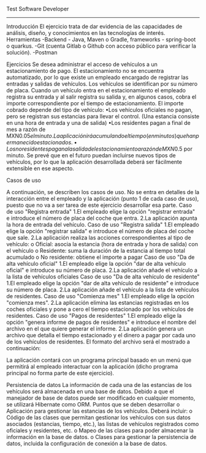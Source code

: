 Test Software Developer
**************

Introducción
El ejercicio trata de dar evidencia de las capacidades de análisis, diseño, y conocimientos en las tecnologías de interés.
Herramientas
-Backend  -  Java, Maven o Gradle, frameworks - spring-boot o quarkus.
-Git (cuenta Gitlab o Github con acceso público para verificar la solución).
-Postman

Ejercicios
Se desea administrar el acceso de vehículos a un estacionamiento de pago. El estacionamiento no se encuentra automatizado, por lo que existe un empleado encargado de registrar las entradas y salidas de vehículos.
Los vehículos se identifican por su número de placa. Cuando un vehículo entra en el estacionamiento el empleado registra su entrada y al salir registra su salida y, en algunos casos, cobra el importe correspondiente por el tiempo de estacionamiento.
El importe cobrado depende del tipo de vehículo:
•Los vehículos oficiales no pagan, pero se registran sus estancias para llevar el control. (Una estancia consiste en una hora de entrada y una de salida)
•Los residentes pagan a final de mes a razón de MXN$0.05 el minuto. La aplicación irá acumulando el tiempo (en minutos) que han permanecido estacionados.
•Los no residentes pagan a la salida del estacionamiento a razón de MXN$0.5 por minuto. Se prevé que en el futuro puedan incluirse nuevos tipos de vehículos, por lo que la aplicación desarrollada deberá ser fácilmente extensible en ese aspecto.

Casos de uso

A continuación, se describen los casos de uso. No se entra en detalles de la interacción entre el empleado y la aplicación (punto 1 de cada caso de uso), puesto que no va a ser tarea de este ejercicio desarrollar esa parte.
Caso de uso "Registra entrada"
1.El empleado elige la opción "registrar entrada" e introduce el número de placa del coche que entra.
2.La aplicación apunta la hora de entrada del vehículo.
Caso de uso "Registra salida"
1.El empleado elige la opción "registrar salida" e introduce el número de placa del coche que sale.
2.La aplicación realiza las acciones correspondientes al tipo de vehículo:
o	Oficial: asocia la estancia (hora de entrada y hora de salida) con el vehículo
o	Residente: suma la duración de la estancia al tiempo total acumulado
o	No residente: obtiene el importe a pagar
Caso de uso "Da de alta vehículo oficial"
1.El empleado elige la opción "dar de alta vehículo oficial" e introduce su número de placa.
2.La aplicación añade el vehículo a la lista de vehículos oficiales
Caso de uso "Da de alta vehículo de residente"
1.El empleado elige la opción "dar de alta vehículo de residente" e introduce su número de placa.
2.La aplicación añade el vehículo a la lista de vehículos de residentes.
Caso de uso "Comienza mes"
1.El empleado elige la opción "comienza mes".
2.La aplicación elimina las estancias registradas en los coches oficiales y pone a cero el tiempo estacionado por los vehículos de residentes.
Caso de uso "Pagos de residentes"
1.El empleado elige la opción "genera informe de pagos de residentes" e introduce el nombre del archivo en el que quiere generar el informe.
2.La aplicación genera un archivo que detalla el tiempo estacionado y el dinero a pagar por cada uno de los vehículos de residentes. El formato del archivo será el mostrado a continuación:
 
La aplicación contará con un programa principal basado en un menú que permitirá al empleado interactuar con la aplicación (dicho programa principal no forma parte de este ejercicio).

Persistencia de datos
La información de cada una de las estancias de los vehículos será almacenada en una base de datos. Debido a que el manejador de base de datos puede ser modificado en cualquier momento, se utilizará Hibernate como ORM.
Puntos que se deben desarrollar
o	Aplicación para gestionar las estancias de los vehículos. Deberá incluir:
o	Código de las clases que permitan gestionar los vehículos con sus datos asociados (estancias, tiempo, etc.), las listas de vehículos registrados como oficiales y residentes, etc.
o	Mapeo de las clases para poder almacenar la información en la base de datos.
o	Clases para gestionar la persistencia de datos, incluida la configuración de conexión a la base de datos.
